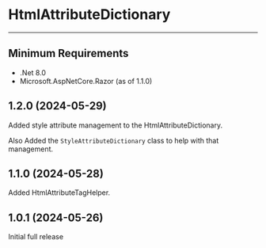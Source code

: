 # HtmlAttributeDictionary
<hr/>

## Minimum Requirements

- .Net 8.0
- Microsoft.AspNetCore.Razor (as of 1.1.0)

## 1.2.0 (2024-05-29)

Added style attribute management to the HtmlAttributeDictionary.

Also Added the `StyleAttributeDictionary` class to help with that management.

## 1.1.0 (2024-05-28)

Added HtmlAttributeTagHelper.

## 1.0.1 (2024-05-26)

Initial full release
